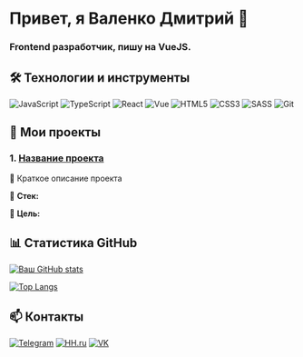 # Привет, я Валенко Дмитрий 👋
### Frontend разработчик, пишу на VueJS.

## 🛠 Технологии и инструменты
![JavaScript](https://img.shields.io/badge/-JavaScript-F7DF1E?style=flat-square&logo=javascript&logoColor=black)
![TypeScript](https://img.shields.io/badge/-TypeScript-3178C6?style=flat-square&logo=typescript&logoColor=white)
![React](https://img.shields.io/badge/-React-61DAFB?style=flat-square&logo=react&logoColor=black)
![Vue](https://img.shields.io/badge/-Vue-4FC08D?style=flat-square&logo=vuedotjs&logoColor=white)
![HTML5](https://img.shields.io/badge/-HTML5-E34F26?style=flat-square&logo=html5&logoColor=white)
![CSS3](https://img.shields.io/badge/-CSS3-1572B6?style=flat-square&logo=css3&logoColor=white)
![SASS](https://img.shields.io/badge/-SASS-CC6699?style=flat-square&logo=sass&logoColor=white)
![Git](https://img.shields.io/badge/-Git-F05032?style=flat-square&logo=git&logoColor=white)

## 🚀 Мои проекты

### 1. [Название проекта](ссылка)
📝 Краткое описание проекта

🔧 **Стек:**

🎯 **Цель:**


## 📊 Статистика GitHub
[![Ваш GitHub stats](https://github-readme-stats.vercel.app/api?username=dimavalencko&show_icons=true&theme=radical)](https://github.com/dimavalencko)

[![Top Langs](https://github-readme-stats.vercel.app/api/top-langs/?username=dimavalencko&layout=compact&theme=radical)](https://github.com/dimavalencko)

## 📫 Контакты
[![Telegram](https://img.shields.io/badge/-Telegram-26A5E4?style=for-the-badge&logo=telegram&logoColor=white)](https://t.me/ceCloud)
[![HH.ru](https://img.shields.io/badge/-HH.ru-FF6600?style=for-the-badge&logo=headhunter&logoColor=white)](https://stavropol.hh.ru/resume/b6c6491fff0912e7400039ed1f713167625635)
[![VK](https://img.shields.io/badge/-VK-0077FF?style=for-the-badge&logo=vk&logoColor=white)](https://vk.com/streetworkout_77)

